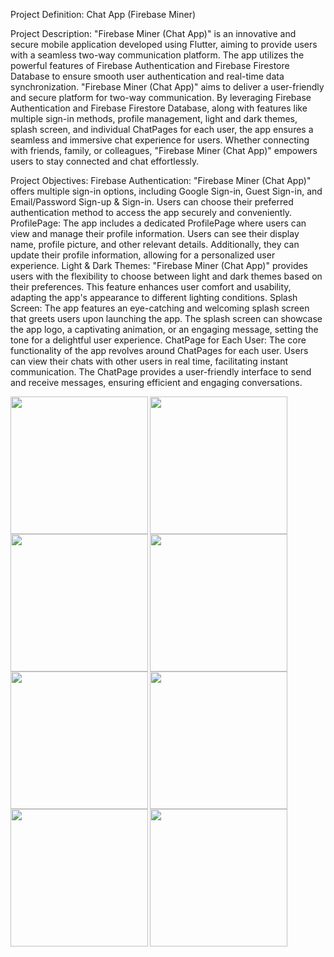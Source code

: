 Project Definition: Chat App (Firebase Miner)

Project Description:
"Firebase Miner (Chat App)" is an innovative and secure mobile application developed using
Flutter, aiming to provide users with a seamless two-way communication platform. The app
utilizes the powerful features of Firebase Authentication and Firebase Firestore Database to
ensure smooth user authentication and real-time data synchronization.
"Firebase Miner (Chat App)" aims to deliver a user-friendly and secure platform for two-way
communication. By leveraging Firebase Authentication and Firebase Firestore Database, along
with features like multiple sign-in methods, profile management, light and dark themes, splash
screen, and individual ChatPages for each user, the app ensures a seamless and immersive chat
experience for users. Whether connecting with friends, family, or colleagues, "Firebase Miner
(Chat App)" empowers users to stay connected and chat effortlessly.

Project Objectives:
Firebase Authentication: "Firebase Miner (Chat App)" offers multiple sign-in options,
including Google Sign-in, Guest Sign-in, and Email/Password Sign-up & Sign-in. Users can
choose their preferred authentication method to access the app securely and conveniently.
ProfilePage: The app includes a dedicated ProfilePage where users can view and manage their
profile information. Users can see their display name, profile picture, and other relevant details.
Additionally, they can update their profile information, allowing for a personalized user
experience.
Light & Dark Themes: "Firebase Miner (Chat App)" provides users with the flexibility to
choose between light and dark themes based on their preferences. This feature enhances user
comfort and usability, adapting the app's appearance to different lighting conditions.
Splash Screen: The app features an eye-catching and welcoming splash screen that greets users
upon launching the app. The splash screen can showcase the app logo, a captivating animation,
or an engaging message, setting the tone for a delightful user experience.
ChatPage for Each User: The core functionality of the app revolves around ChatPages for each
user. Users can view their chats with other users in real time, facilitating instant communication.
The ChatPage provides a user-friendly interface to send and receive messages, ensuring efficient
and engaging conversations.


<img align = "left" src="https://github.com/vivekbaraiya0786/chat_app/assets/126376629/442be445-40b1-4d7f-8bde-f8be51fb99a9" width="220px">
<img align = "left" src="https://github.com/vivekbaraiya0786/chat_app/assets/126376629/bfa5826a-f66c-4173-b9ae-00ff53c9a51a" width="220px">
<img  src="https://github.com/vivekbaraiya0786/chat_app/assets/126376629/85ce7841-e3af-4969-a901-c88e6c6522bb" width="220px">

<img align = "left" src="https://github.com/vivekbaraiya0786/chat_app/assets/126376629/262653b8-6917-4a33-b7c0-cd72b9c7eec7" width="220px">
<img align = "left" src="https://github.com/vivekbaraiya0786/chat_app/assets/126376629/ec4313e2-106c-4f41-935e-d1606bc4bbda" width="220px">
<img  src="https://github.com/vivekbaraiya0786/chat_app/assets/126376629/6ed74f07-76ce-4eaa-a359-4424a265698f" width="220px">

<img align = "left" src="https://github.com/vivekbaraiya0786/chat_app/assets/126376629/387d3e1a-220f-4e00-b81a-722de31ee3ca" width="220px">
<img  src="https://github.com/vivekbaraiya0786/chat_app/assets/126376629/a804d723-2679-4cd6-aae1-8fa7a9bd7463" width="220px">

